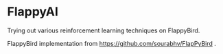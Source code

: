 # FlappyAI
Trying out various reinforcement learning techniques on FlappyBird.

FlappyBird implementation from https://github.com/sourabhv/FlapPyBird .